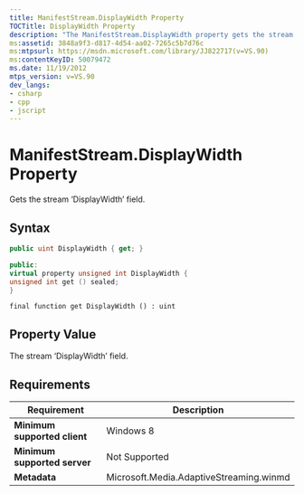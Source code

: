 ```yaml
---
title: ManifestStream.DisplayWidth Property
TOCTitle: DisplayWidth Property
description: "The ManifestStream.DisplayWidth property gets the stream DisplayWidth field. This article describes its syntax, property value, and requirements."
ms:assetid: 3848a9f3-d817-4d54-aa02-7265c5b7d76c
ms:mtpsurl: https://msdn.microsoft.com/library/JJ822717(v=VS.90)
ms:contentKeyID: 50079472
ms.date: 11/19/2012
mtps_version: v=VS.90
dev_langs:
- csharp
- cpp
- jscript
---
```


# ManifestStream.DisplayWidth Property

Gets the stream ‘DisplayWidth’ field.

## Syntax

```csharp
public uint DisplayWidth { get; }
```

```cpp
public:
virtual property unsigned int DisplayWidth {
unsigned int get () sealed;
}
```

```jscript
final function get DisplayWidth () : uint
```

## Property Value

The stream ‘DisplayWidth’ field.

## Requirements

|Requirement|Description|
|--- |--- |
|**Minimum supported client**|Windows 8|
|**Minimum supported server**|Not Supported|
|**Metadata**|Microsoft.Media.AdaptiveStreaming.winmd|
